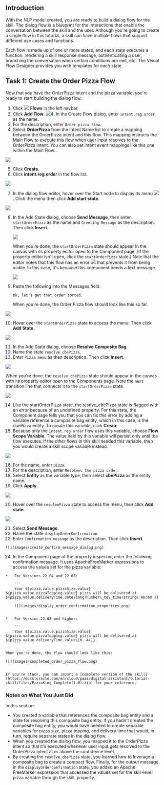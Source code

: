 ## Introduction

With the NLP model created, you are ready to build a dialog flow for the skill. The dialog flow is a blueprint for the interactions that enable the conversation between the skill and the user. Although you're going to create a single flow in this tutorial, a skill can have multiple flows that support different use cases and functions.

Each flow is made up of one or more states, and each state executes a function: rendering a skill response message, authenticating a user, branching the conversation when certain conditions are met, etc. The Visual Flow Designer provides you with templates for each state.

## Task 1: Create the Order Pizza Flow

Now that you have the OrderPizza intent and the pizza variable, you're ready to start building the dialog flow.

1.  Click ![](../images//dialog_flows_icon.png) **Flows** in the left navbar.
2.  Click **Add Flow**.
![](images/add_flow_button.png)4.  In the Create Flow dialog, enter `intent.reg.order` as the name.
3.  For the description, enter `Order pizza flow`.
4.  Select **OrderPizza** from the Intent Name list to create a mapping between the OrderPizza intent and this flow. This mapping instructs the Main Flow to execute this flow when user input resolves to the OrderPizza intent. You can also set intent event mappings like this one within the Main Flow.
.

![](images/create_flow_dialog.png)


5.  Click **Create**.
6.  Click **intent.reg.order** in the flow list.

![](images/select_intent_reg_order_flow.png)


7.  In the dialog flow editor, hover over the Start node to display its menu ![](../images/menu_icon.png). Click the menu then click **Add start state**.

![](images/add_start_state.png)


8.  In the Add State dialog, choose **Send Message**, then enter `startOrderPizza` as the name and `Greeting Message` as the description. Then click **Insert**.  
    
    ![](images/start_order_pizza_add_state_dialog.png)
    
        
    When you're done, the `startOrderPizza` state should appear in the canvas with its property editor open to the Component page. (If the property editor isn't open, click the `startOrderPizza` state.) Note that the editor notes that this flow has an error ![](../images/error_icon.png) that prevents it from being viable. In this case, it's because this component needs a text message.
    
    ![](images/start_pizza_order_state.png)
    
        
9.  Paste the following into the Messages field:
    
    ```   
    Ok, let's get that order sorted.
    ```

    When you're done, the Order Pizza flow should look like this so far.

![](images/completed_startPizzaOrder.png)


10.  Hover over the `startOrderPizza` state to access the menu. Then click **Add State**.

![](images/add_state_startPizzaOrder.png)


11.  In the Add State dialog, choose **Resolve Composite Bag**.
12.  Name the state `resolve_cbePizza`.
13.  Enter `Pizza menu` as then description. Then click **Insert**.

![](images/add_resolvebag_state.png)


When you're done, the `resolve_cbePizza` state should appear in the canvas with its property editor open to the Components page. Note the `next` transition line that connects it to the `startOrderPizza` state.

![](images/resolve_cbePizza_created.png)


14.  Like the startOrderPizza state, the resove\_cbePizza state is flagged with an error because of an undefined property. For this state, the Component page tells you that you can fix this error by adding a variable reference a composite bag entity, which in this case, is the cbePizza entity. To create this variable, click **Create**.
15.  Because only the `intent.reg.order` flow uses this variable, choose **Flow Scope Variable**. The value held by this variable will persist only until the flow executes. If the other flows in this skill needed this variable, then you would create a skill scope variable instead.

![](images/choose_variable_scope.png)


16.  For the name, enter `pizza`.
17.  For the description, enter `Resolves the pizza order`.
18.  Select **Entity** as the variable type, then select **cbePizza** as the entity name.
19.  Click **Apply**.

![](images/create_flow_variable_dialog.png)


20.  Hover over the `resolvePizza` state to access the menu, then click **Add state**.

![](images/add_state_to_resolve_cbe_pizza.png)


21.  Select **Send Message**.
22.  Name the state `displayOrderConfirmation`.
23.  Enter `Confirmation message` as the description. Then click **Insert**.
    
    ![](images/create_confirm_message_dialog.png)
    
        
24.  In the Component page of the property inspector, enter the following confirmation message. It uses ApacheFreeMarker expressions to access the values set for the pizza variable:
    
    *   For Versions 22.04 and 22.06:
        
        ```       
        Your ${pizza.value.pizzaSize.value} ${pizza.value.pizzaTopping.value} pizza will be delivered at ${pizza.value.deliveryTime.date?long?number\_to\_time?string('HH:mm')}
        ```
        ![](images/display_order_confirmation_properties.png)
        
               
    *   For Version 22.08 and higher:
        
        ```       
        Your ${pizza.value.pizzaSize.value} ${pizza.value.pizzaTopping.value} pizza will be delivered at ${pizza.value.deliveryTime.value\[0..4\]}.
        ```
    
    When you're done, the flow should look like this:
    
    ![](images/completed_order_pizza_flow.png)
    
        
    If you're stuck, you can import a [complete version of the skill](https://docs.oracle.com/en/cloud/paas/digital-assistant/tutorial-skill/files/PizzaKing_Complete(1.0).zip) for your reference.
    

### Notes on What You Just Did

In this section:

*   You created a variable that references the composite bag entity and a state for resolving this composite bag entity. If you hadn't created the composite bag entity, you would have needed to create separate variables for pizza size, pizza topping, and delivery time that would, in turn, require separate states in the dialog flow.
*   When you created the dialog flow, you mapped it to the OrderPizza intent so that it's executed whenever user input gets resolved to the OrderPizza intent at or above the confidence level.
*   By creating the `resolve_cbePizza` state, you learned how to leverage a composite bag to create a compact flow. Finally, for the output message in the `displayOrderConfirmation` state, you added an Apache FreeMarker expression that accessed the values set for the skill-level pizza variable through the skill. property.